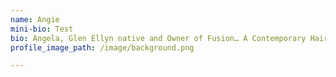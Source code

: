 ```yaml
---
name: Angie
mini-bio: Test
bio: Angela, Glen Ellyn native and Owner of Fusion… A Contemporary Hair Salon, has been behind the chair for over 12 years.  She studied at Pivot Point International Academy and continued her education for two years with Kathy Simon, the creator of The Mekka System Education of Cutting and Schwarzkopf Color.  Angela is experienced in all aspects of hair color, cutting and styling.  Angela believes continuing education is very important and is inspired to stay up-to-date on hair color, cutting and styling by studying the latest tools, products and techniques. Angela’s main priority is to establish strong relationships with each client, which allows her to perfect the cut, color and style to each individual's vision and needs.  Angela takes great pride in her work and her salon, which is reflected  in the relationships she has built with her return clientele.
profile_image_path: /image/background.png

---
```

